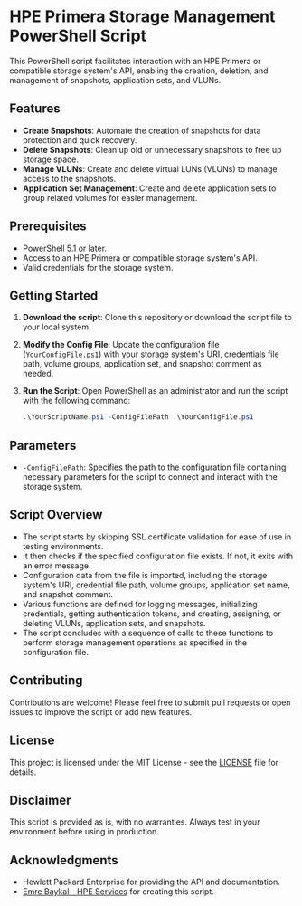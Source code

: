 # HPE Primera Storage Management PowerShell Script

This PowerShell script facilitates interaction with an HPE Primera or compatible storage system's API, enabling the creation, deletion, and management of snapshots, application sets, and VLUNs.

## Features

- **Create Snapshots**: Automate the creation of snapshots for data protection and quick recovery.
- **Delete Snapshots**: Clean up old or unnecessary snapshots to free up storage space.
- **Manage VLUNs**: Create and delete virtual LUNs (VLUNs) to manage access to the snapshots.
- **Application Set Management**: Create and delete application sets to group related volumes for easier management.

## Prerequisites

- PowerShell 5.1 or later.
- Access to an HPE Primera or compatible storage system's API.
- Valid credentials for the storage system.

## Getting Started

1. **Download the script**: Clone this repository or download the script file to your local system.

2. **Modify the Config File**: Update the configuration file (`YourConfigFile.ps1`) with your storage system's URI, credentials file path, volume groups, application set, and snapshot comment as needed.

3. **Run the Script**: Open PowerShell as an administrator and run the script with the following command:

    ```powershell
    .\YourScriptName.ps1 -ConfigFilePath .\YourConfigFile.ps1
    ```

## Parameters

- `-ConfigFilePath`: Specifies the path to the configuration file containing necessary parameters for the script to connect and interact with the storage system.

## Script Overview

- The script starts by skipping SSL certificate validation for ease of use in testing environments.
- It then checks if the specified configuration file exists. If not, it exits with an error message.
- Configuration data from the file is imported, including the storage system's URI, credential file path, volume groups, application set name, and snapshot comment.
- Various functions are defined for logging messages, initializing credentials, getting authentication tokens, and creating, assigning, or deleting VLUNs, application sets, and snapshots.
- The script concludes with a sequence of calls to these functions to perform storage management operations as specified in the configuration file.

## Contributing

Contributions are welcome! Please feel free to submit pull requests or open issues to improve the script or add new features.

## License

This project is licensed under the MIT License - see the [LICENSE](LICENSE) file for details.

## Disclaimer

This script is provided as is, with no warranties. Always test in your environment before using in production.

## Acknowledgments

- Hewlett Packard Enterprise for providing the API and documentation.
- [Emre Baykal - HPE Services](mailto:emre.baykal@hpe.com) for creating this script.
